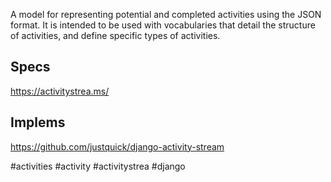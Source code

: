 A model for representing potential and completed activities using the JSON format. It is intended to be used with vocabularies that detail the structure of activities, and define specific types of activities.

## Specs

https://activitystrea.ms/

## Implems

https://github.com/justquick/django-activity-stream

<!-- Keywords -->
#activities #activity #activitystrea #django
<!-- /Keywords -->
